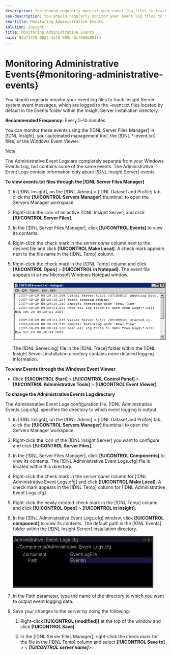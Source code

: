 ```yaml
---
description: You should regularly monitor your event log files to track Insight Server system event messages, which are logged to the <YYYYMMDD>-event.txt files located by default in the Events folder within the Insight Server installation directory.
seo-description: You should regularly monitor your event log files to track Insight Server system event messages, which are logged to the <YYYYMMDD>-event.txt files located by default in the Events folder within the Insight Server installation directory.
seo-title: Monitoring Administrative Events
solution: Insight
title: Monitoring Administrative Events
uuid: 92d71478-0857-4af8-909c-0cf800b081f4
---
```


# Monitoring Administrative Events{#monitoring-administrative-events}

You should regularly monitor your event log files to track Insight Server system event messages, which are logged to the <YYYYMMDD>-event.txt files located by default in the Events folder within the Insight Server installation directory.

 **Recommended Frequency:** Every 5-10 minutes

You can monitor these events using the [!DNL Server Files Manager] in [!DNL Insight], your automated management tool, the [!DNL *-event.txt] files, or the Windows Event Viewer.

>[!NOTE]
>
>The Administrative Event Logs are completely separate from your Windows Events Log, but contains some of the same events. The Administrative Event Logs contain information only about [!DNL Insight Server] events.

**To view events.txt files through the [!DNL Server Files Manager]** 

1. In [!DNL Insight], on the [!DNL Admin] > [!DNL Dataset and Profile] tab, click the **[!UICONTROL Servers Manager]** thumbnail to open the Servers Manager workspace.
1. Right-click the icon of an active [!DNL Insight Server] and click **[!UICONTROL Server Files]**.
1. In the [!DNL Server Files Manager], click **[!UICONTROL Events]** to view its contents.
1. Right-click the check mark in the *server name* column next to the desired file and click **[!UICONTROL Make Local]**. A check mark appears next to the file name in the [!DNL Temp] column.
1. Right-click the check mark in the [!DNL Temp] column and click **[!UICONTROL Open]** > **[!UICONTROL in Notepad]**. The event file appears in a new Microsoft Windows Notepad window.

   ![Step Info](assets/vis_FileManager_eventfile.png)

   The [!DNL Server.log] file in the [!DNL Trace] folder within the [!DNL Insight Server] installation directory contains more detailed logging information. 

**To view Events through the Windows Event Viewer**

* Click **[!UICONTROL Start]** > **[!UICONTROL Control Panel]** > **[!UICONTROL Administrative Tools]** > **[!UICONTROL Event Viewer]**.

**To change the Administrative Events Log directory**

The Administrative Event Logs configuration file, [!DNL Administrative Events Log.cfg], specifies the directory to which event logging is output.

1. In [!DNL Insight], on the [!DNL Admin] > [!DNL Dataset and Profile] tab, click the **[!UICONTROL Servers Manager]** thumbnail to open the Servers Manager workspace. 

1. Right-click the icon of the [!DNL Insight Server] you want to configure and click **[!UICONTROL Server Files]**. 

1. In the [!DNL Server Files Manager], click **[!UICONTROL Components]** to view its contents. The [!DNL Administrative Event Logs.cfg] file is located within this directory. 

1. Right-click the check mark in the *server name* column for [!DNL Administrative Event Logs.cfg] and click **[!UICONTROL Make Local]**. A check mark appears in the [!DNL Temp] column for [!DNL Administrative Event Logs.cfg]. 

1. Right-click the newly created check mark in the [!DNL Temp] column and click **[!UICONTROL Open]** > **[!UICONTROL in Insight]**. 

1. In the [!DNL Administrative Event Logs.cfg] window, click **[!UICONTROL component]** to view its contents. The default path is the [!DNL Events] folder within the [!DNL Insight Server] installation directory.

   ![](assets/cfg_adminevents_examplevalues.png)

1. In the Path parameter, type the name of the directory to which you want to output event logging data. 
1. Save your changes to the server by doing the following:

    1. Right-click **[!UICONTROL (modified)]** at the top of the window and click **[!UICONTROL Save]**. 
    
    1. In the [!DNL Server Files Manager], right-click the check mark for the file in the [!DNL Temp] column and select **[!UICONTROL Save to]** > *< **[!UICONTROL server name]**>*.

